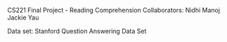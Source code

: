 CS221 Final Project - Reading Comprehension
Collaborators: 
Nidhi Manoj
Jackie Yau

Data set:
Stanford Question Answering Data Set
